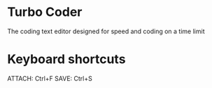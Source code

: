# Turbo Coder
The coding text editor designed for speed and coding on a time limit

# Keyboard shortcuts
ATTACH: Ctrl+F
SAVE: Ctrl+S
